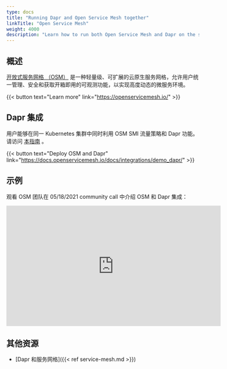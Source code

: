 ```yaml
---
type: docs
title: "Running Dapr and Open Service Mesh together"
linkTitle: "Open Service Mesh"
weight: 4000
description: "Learn how to run both Open Service Mesh and Dapr on the same Kubernetes cluster"
---
```


## 概述

[开放式服务网格 （OSM）](https://openservicemesh.io/) 是一种轻量级、可扩展的云原生服务网格，允许用户统一管理、安全和获取开箱即用的可观测功能，以实现高度动态的微服务环境。

{{< button text="Learn more" link="https://openservicemesh.io/" >}}

## Dapr 集成

用户能够在同一 Kubernetes 集群中同时利用 OSM SMI 流量策略和 Dapr 功能。 请访问 [本指南](https://docs.openservicemesh.io/docs/integrations/demo_dapr/) 。

{{< button text="Deploy OSM and Dapr" link="https://docs.openservicemesh.io/docs/integrations/demo_dapr/" >}}

## 示例

观看 OSM 团队在 05/18/2021 community call 中介绍 OSM 和 Dapr 集成：

<div class="embed-responsive embed-responsive-16by9">
<iframe width="560" height="315" src="https://www.youtube.com/embed/LSYyTL0nS8Y?start=1916" title="YouTube 视频播放器" frameborder="0" allow="accelerometer; autoplay; clipboard-write; encrypted-media; gyroscope; picture-in-picture" allowfullscreen></iframe>
</div>

## 其他资源

- [Dapr 和服务网格]({{< ref service-mesh.md >}})